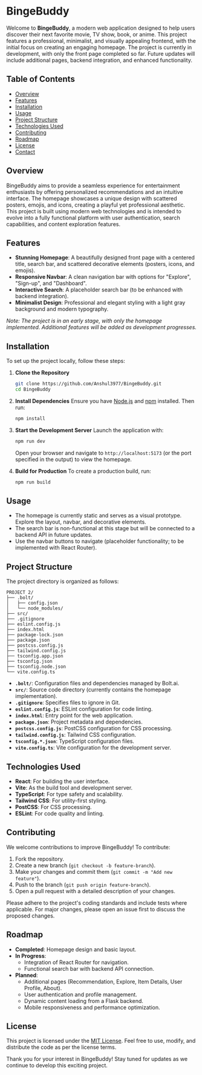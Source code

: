 # BingeBuddy

Welcome to **BingeBuddy**, a modern web application designed to help users discover their next favorite movie, TV show, book, or anime. This project features a professional, minimalist, and visually appealing frontend, with the initial focus on creating an engaging homepage. The project is currently in development, with only the front page completed so far. Future updates will include additional pages, backend integration, and enhanced functionality.

## Table of Contents
- [Overview](#overview)
- [Features](#features)
- [Installation](#installation)
- [Usage](#usage)
- [Project Structure](#project-structure)
- [Technologies Used](#technologies-used)
- [Contributing](#contributing)
- [Roadmap](#roadmap)
- [License](#license)
- [Contact](#contact)

## Overview
BingeBuddy aims to provide a seamless experience for entertainment enthusiasts by offering personalized recommendations and an intuitive interface. The homepage showcases a unique design with scattered posters, emojis, and icons, creating a playful yet professional aesthetic. This project is built using modern web technologies and is intended to evolve into a fully functional platform with user authentication, search capabilities, and content exploration features.

## Features
- **Stunning Homepage**: A beautifully designed front page with a centered title, search bar, and scattered decorative elements (posters, icons, and emojis).
- **Responsive Navbar**: A clean navigation bar with options for "Explore", "Sign-up", and "Dashboard".
- **Interactive Search**: A placeholder search bar (to be enhanced with backend integration).
- **Minimalist Design**: Professional and elegant styling with a light gray background and modern typography.

*Note: The project is in an early stage, with only the homepage implemented. Additional features will be added as development progresses.*

## Installation
To set up the project locally, follow these steps:

1. **Clone the Repository**
   ```bash
   git clone https://github.com/Anshul3977/BingeBuddy.git
   cd BingeBuddy
   ```

2. **Install Dependencies**
   Ensure you have [Node.js](https://nodejs.org/) and [npm](https://www.npmjs.com/) installed. Then run:
   ```bash
   npm install
   ```

3. **Start the Development Server**
   Launch the application with:
   ```bash
   npm run dev
   ```
   Open your browser and navigate to `http://localhost:5173` (or the port specified in the output) to view the homepage.

4. **Build for Production**
   To create a production build, run:
   ```bash
   npm run build
   ```

## Usage
- The homepage is currently static and serves as a visual prototype. Explore the layout, navbar, and decorative elements.
- The search bar is non-functional at this stage but will be connected to a backend API in future updates.
- Use the navbar buttons to navigate (placeholder functionality; to be implemented with React Router).

## Project Structure
The project directory is organized as follows:
```
PROJECT 2/
├── .bolt/
│   ├── config.json
│   └── node_modules/
├── src/
├── .gitignore
├── eslint.config.js
├── index.html
├── package-lock.json
├── package.json
├── postcss.config.js
├── tailwind.config.js
├── tsconfig.app.json
├── tsconfig.json
├── tsconfig.node.json
└── vite.config.ts
```
- **`.bolt/`**: Configuration files and dependencies managed by Bolt.ai.
- **`src/`**: Source code directory (currently contains the homepage implementation).
- **`.gitignore`**: Specifies files to ignore in Git.
- **`eslint.config.js`**: ESLint configuration for code linting.
- **`index.html`**: Entry point for the web application.
- **`package.json`**: Project metadata and dependencies.
- **`postcss.config.js`**: PostCSS configuration for CSS processing.
- **`tailwind.config.js`**: Tailwind CSS configuration.
- **`tsconfig.*.json`**: TypeScript configuration files.
- **`vite.config.ts`**: Vite configuration for the development server.

## Technologies Used
- **React**: For building the user interface.
- **Vite**: As the build tool and development server.
- **TypeScript**: For type safety and scalability.
- **Tailwind CSS**: For utility-first styling.
- **PostCSS**: For CSS processing.
- **ESLint**: For code quality and linting.

## Contributing
We welcome contributions to improve BingeBuddy! To contribute:

1. Fork the repository.
2. Create a new branch (`git checkout -b feature-branch`).
3. Make your changes and commit them (`git commit -m "Add new feature"`).
4. Push to the branch (`git push origin feature-branch`).
5. Open a pull request with a detailed description of your changes.

Please adhere to the project's coding standards and include tests where applicable. For major changes, please open an issue first to discuss the proposed changes.

## Roadmap
- **Completed**: Homepage design and basic layout.
- **In Progress**: 
  - Integration of React Router for navigation.
  - Functional search bar with backend API connection.
- **Planned**:
  - Additional pages (Recommendation, Explore, Item Details, User Profile, About).
  - User authentication and profile management.
  - Dynamic content loading from a Flask backend.
  - Mobile responsiveness and performance optimization.

## License
This project is licensed under the [MIT License](LICENSE). Feel free to use, modify, and distribute the code as per the license terms.


Thank you for your interest in BingeBuddy! Stay tuned for updates as we continue to develop this exciting project.
